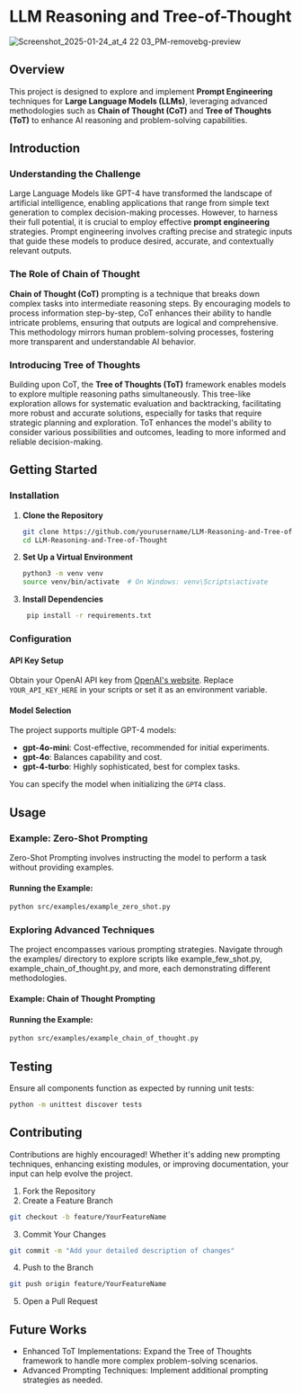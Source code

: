 # LLM Reasoning and Tree-of-Thought


![Screenshot_2025-01-24_at_4 22 03_PM-removebg-preview](https://github.com/user-attachments/assets/fa304288-60ad-4744-82ac-b7c9b1a8cfe3)


## Overview

 This project is designed to explore and implement **Prompt Engineering** techniques for **Large Language Models (LLMs)**, leveraging advanced methodologies such as **Chain of Thought (CoT)** and **Tree of Thoughts (ToT)** to enhance AI reasoning and problem-solving capabilities.

## Introduction

### Understanding the Challenge

Large Language Models like GPT-4 have transformed the landscape of artificial intelligence, enabling applications that range from simple text generation to complex decision-making processes. However, to harness their full potential, it is crucial to employ effective **prompt engineering** strategies. Prompt engineering involves crafting precise and strategic inputs that guide these models to produce desired, accurate, and contextually relevant outputs.

### The Role of Chain of Thought

**Chain of Thought (CoT)** prompting is a technique that breaks down complex tasks into intermediate reasoning steps. By encouraging models to process information step-by-step, CoT enhances their ability to handle intricate problems, ensuring that outputs are logical and comprehensive. This methodology mirrors human problem-solving processes, fostering more transparent and understandable AI behavior.

### Introducing Tree of Thoughts

Building upon CoT, the **Tree of Thoughts (ToT)** framework enables models to explore multiple reasoning paths simultaneously. This tree-like exploration allows for systematic evaluation and backtracking, facilitating more robust and accurate solutions, especially for tasks that require strategic planning and exploration. ToT enhances the model's ability to consider various possibilities and outcomes, leading to more informed and reliable decision-making.

## Getting Started

### Installation

1. **Clone the Repository**

   ```bash
   git clone https://github.com/yourusername/LLM-Reasoning-and-Tree-of-Thought.git
   cd LLM-Reasoning-and-Tree-of-Thought
   ```
2. **Set Up a Virtual Environment**
   ```bash
   python3 -m venv venv
   source venv/bin/activate  # On Windows: venv\Scripts\activate
   ```

3. **Install Dependencies**
   ```bash
    pip install -r requirements.txt
   ```

### Configuration

#### API Key Setup
Obtain your OpenAI API key from [OpenAI's website](https://platform.openai.com/).
Replace `YOUR_API_KEY_HERE` in your scripts or set it as an environment variable.

#### Model Selection
The project supports multiple GPT-4 models:

- **gpt-4o-mini**: Cost-effective, recommended for initial experiments.
- **gpt-4o**: Balances capability and cost.
- **gpt-4-turbo**: Highly sophisticated, best for complex tasks.

You can specify the model when initializing the `GPT4` class.

## Usage

### Example: Zero-Shot Prompting
Zero-Shot Prompting involves instructing the model to perform a task without providing examples.
#### Running the Example:
``` bash
python src/examples/example_zero_shot.py
```

### Exploring Advanced Techniques
The project encompasses various prompting strategies. Navigate through the examples/ directory to explore scripts like example_few_shot.py, example_chain_of_thought.py, and more, each demonstrating different methodologies.

#### Example: Chain of Thought Prompting
#### Running the Example:
``` bash
python src/examples/example_chain_of_thought.py
```



## Testing

Ensure all components function as expected by running unit tests:
``` bash
python -m unittest discover tests
```

## Contributing

Contributions are highly encouraged! Whether it's adding new prompting techniques, enhancing existing modules, or improving documentation, your input can help evolve the project.
1. Fork the Repository
2. Create a Feature Branch
``` bash
git checkout -b feature/YourFeatureName
``` 
3. Commit Your Changes
``` bash
git commit -m "Add your detailed description of changes"
```
4. Push to the Branch
``` bash
git push origin feature/YourFeatureName
```
5. Open a Pull Request

## Future Works
- Enhanced ToT Implementations: Expand the Tree of Thoughts framework to handle more complex problem-solving scenarios.
- Advanced Prompting Techniques: Implement additional prompting strategies as needed.

